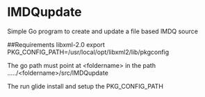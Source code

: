 # lMDQupdate
Simple Go program to create and update a file based lMDQ source


##Requirements
libxml-2.0
export PKG_CONFIG_PATH=/usr/local/opt/libxml2/lib/pkgconfig

The go path must point at \<foldername\> in the path ...../\<foldername\>/src/lMDQupdate

The run glide install and setup the PKG_CONFIG_PATH
